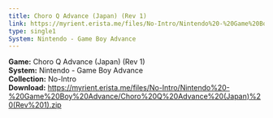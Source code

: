 ```yaml
---
title: Choro Q Advance (Japan) (Rev 1)
link: https://myrient.erista.me/files/No-Intro/Nintendo%20-%20Game%20Boy%20Advance/Choro%20Q%20Advance%20(Japan)%20(Rev%201).zip
type: single1
System: Nintendo - Game Boy Advance
---
```

<b>Game:</b> Choro Q Advance (Japan) (Rev 1)<br>
<b>System:</b> Nintendo - Game Boy Advance<br>
<b>Collection:</b> No-Intro<br>
<b>Download:</b> https://myrient.erista.me/files/No-Intro/Nintendo%20-%20Game%20Boy%20Advance/Choro%20Q%20Advance%20(Japan)%20(Rev%201).zip